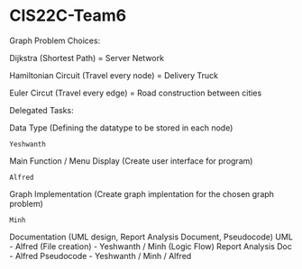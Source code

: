# CIS22C-Team6

Graph Problem Choices:

Dijkstra (Shortest Path) = Server Network

Hamiltonian Circuit (Travel every node) = Delivery Truck

Euler Circut (Travel every edge) = Road construction between cities

Delegated Tasks:

Data Type (Defining the datatype to be stored in each node)

    Yeshwanth

Main Function / Menu Display (Create user interface for program)

    Alfred

Graph Implementation (Create graph implentation for the chosen graph problem)

    Minh
    
Documentation (UML design, Report Analysis Document, Pseudocode)
    UML - Alfred (File creation)
        - Yeshwanth / Minh (Logic Flow)
    Report Analysis Doc - Alfred
    Pseudocode - Yeshwanth / Minh / Alfred
